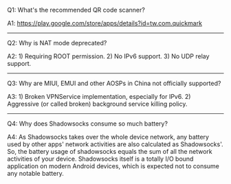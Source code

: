 Q1: What's the recommended QR code scanner? 

A1: https://play.google.com/store/apps/details?id=tw.com.quickmark

***

Q2: Why is NAT mode deprecated?

A2: 1) Requiring ROOT permission. 2) No IPv6 support. 3) No UDP relay support.

***

Q3: Why are MIUI, EMUI and other AOSPs in China not officially supported?

A3: 1) Broken VPNService implementation, especially for IPv6. 2) Aggressive (or called broken) background service killing policy.

***

Q4: Why does Shadowsocks consume so much battery?

A4: As Shadowsocks takes over the whole device network, any battery used by other apps' network activities are also calculated as Shadowsocks'. So, the battery usage of shadowsocks equals the sum of all the network activities of your device. Shadowsocks itself is a totally I/O bound application on modern Android devices, which is expected not to consume any notable battery.